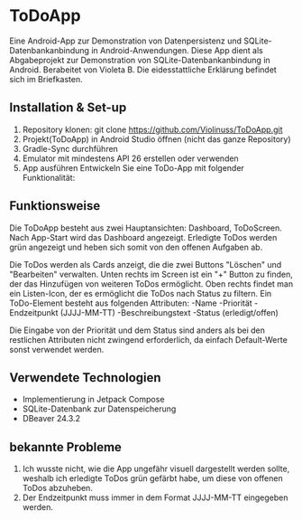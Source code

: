# ToDoApp
Eine Android-App zur Demonstration von Datenpersistenz und SQLite-Datenbankanbindung in Android-Anwendungen. Diese App dient als Abgabeprojekt zur Demonstration von SQLite-Datenbankanbindung in Android. Berabeitet von Violeta B. Die eidesstattliche Erklärung befindet sich im Briefkasten.
## Installation & Set-up
1. Repository klonen:
 git clone https://github.com/Violinuss/ToDoApp.git
3. Projekt(ToDoApp) in Android Studio öffnen (nicht das ganze Repository)
4. Gradle-Sync durchführen
5. Emulator mit mindestens API 26 erstellen oder verwenden
6. App ausführen
Entwickeln Sie eine ToDo-App mit folgender Funktionalität:

## Funktionsweise
Die ToDoApp besteht aus zwei Hauptansichten: Dashboard, ToDoScreen.
Nach App-Start wird das Dashboard angezeigt.
Erledigte ToDos werden grün angezeigt und heben sich somit von den offenen Aufgaben ab.

Die ToDos werden als Cards anzeigt, die die zwei Buttons "Löschen" und "Bearbeiten" verwalten.
Unten rechts im Screen ist ein "+" Button zu finden, der das Hinzufügen von weiteren ToDos ermöglicht.
Oben rechts findet man ein Listen-Icon, der es ermöglicht die ToDos nach Status zu filtern.
Ein ToDo-Element besteht aus folgenden Attributen:
-Name
-Priorität
-Endzeitpunkt (JJJJ-MM-TT)
-Beschreibungstext
-Status (erledigt/offen)

Die Eingabe von der Priorität und dem Status sind anders als bei den restlichen Attributen nicht zwingend erforderlich, da einfach Default-Werte sonst verwendet werden.

## Verwendete Technologien
- Implementierung in Jetpack Compose
- SQLite-Datenbank zur Datenspeicherung
- DBeaver 24.3.2

## bekannte Probleme
1. Ich wusste nicht, wie die App ungefähr visuell dargestellt werden sollte, weshalb ich erledigte ToDos grün gefärbt habe, um diese von offenen ToDos abzuheben.
2. Der Endzeitpunkt muss immer in dem Format JJJJ-MM-TT eingegeben werden.

